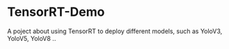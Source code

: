 # TensorRT-Demo
A poject about using TensorRT to deploy different models, such as YoloV3, YoloV5, YoloV8 ..
